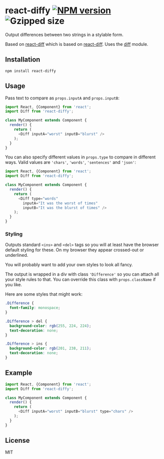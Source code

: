 # react-diffy [![NPM version](https://img.shields.io/npm/v/react-diffy.svg?style=flat)](https://www.npmjs.com/package/react-diffy) ![Gzipped size](https://img.shields.io/badge/gzipped-3.6kb-yellowgreen.png)

Output differences between two strings in a stylable form.

Based on [react-diff](https://www.npmjs.com/package/react-stylable-diff) which is based on [react-diff](https://www.npmjs.com/package/react-diff). Uses the [diff](https://www.npmjs.com/package/diff) module.

## Installation

```
npm install react-diffy
```

## Usage

Pass text to compare as `props.inputA` and `props.inputB`:

```javascript
import React, {Component} from 'react';
import Diff from 'react-diffy';

class MyComponent extends Component {
  render() {
    return (
      <Diff inputA="worst" inputB="blurst" />
    );
  }
}
```

You can also specify different values in `props.type`
to compare in different ways. Valid values are `'chars'`,
`'words'`, `'sentences'` and `'json'`:


```javascript
import React, {Component} from 'react';
import Diff from 'react-diffy';

class MyComponent extends Component {
  render() {
    return (
      <Diff type="words"
        inputA="It was the worst of times"
        inputB="It was the blurst of times" />
    );
  }
}
```

### Styling

Outputs standard `<ins>` and `<del>` tags so you will at least
have the browser default styling for these. On my browser they
appear crossed-out or underlined.

You will probably want to add your own styles to look all fancy.

The output is wrapped in a div with class `'Difference'` so you can
attach all your style rules to that. You can override this class with
`props.className` if you like.

Here are some styles that might work:

```css
.Difference {
  font-family: monospace;
}

.Difference > del {
  background-color: rgb(255, 224, 224);
  text-decoration: none;
}

.Difference > ins {
  background-color: rgb(201, 238, 211);
  text-decoration: none;
}
```

## Example

```javascript
import React, {Component} from 'react';
import Diff from 'react-diffy';

class MyComponent extends Component {
  render() {
    return (
      <Diff inputA="worst" inputB="blurst" type="chars" />
    );
  }
}
```

## License

MIT

